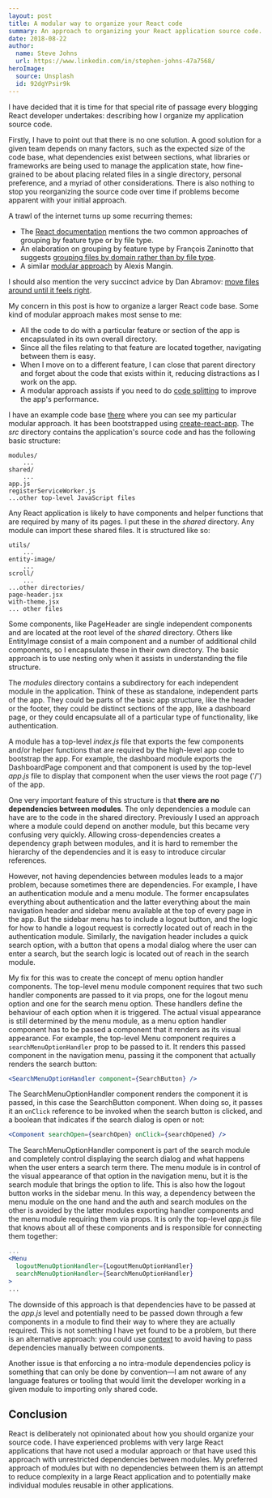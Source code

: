```yaml
---
layout: post
title: A modular way to organize your React code
summary: An approach to organizing your React application source code.
date: 2018-08-22
author:
  name: Steve Johns
  url: https://www.linkedin.com/in/stephen-johns-47a7568/
heroImage:
  source: Unsplash
  id: 92dgYPsir9k
---
```


I have decided that it is time for that special rite of passage every blogging React developer undertakes: describing how I organize my application source code.

Firstly, I have to point out that there is no one solution. A good solution for a given team depends on many factors, such as the expected size of the code base, what dependencies exist between sections, what libraries or frameworks are being used to manage the application state, how fine-grained to be about placing related files in a single directory, personal preference, and a myriad of other considerations. There is also nothing to stop you reorganizing the source code over time if problems become apparent with your initial approach.

A trawl of the internet turns up some recurring themes:

- The [React documentation](https://reactjs.org/docs/faq-structure.html) mentions the two common approaches of grouping by feature type or by file type.
- An elaboration on grouping by feature type by François Zaninotto that suggests [grouping files by domain rather than by file type](https://marmelab.com/blog/2015/12/17/react-directory-structure.html).
- A similar [modular approach](https://medium.com/@alexmngn/why-react-developers-should-modularize-their-applications-d26d381854c1) by Alexis Mangin.

I should also mention the very succinct advice by Dan Abramov: [move files around until it feels right](https://react-file-structure.surge.sh/).

My concern in this post is how to organize a larger React code base. Some kind of modular approach makes most sense to me:

- All the code to do with a particular feature or section of the app is encapsulated in its own overall directory.
- Since all the files relating to that feature are located together, navigating between them is easy.
- When I move on to a different feature, I can close that parent directory and forget about the code that exists within it, reducing distractions as I work on the app.
- A modular approach assists if you need to do [code splitting](https://reactjs.org/docs/code-splitting.html) to improve the app's performance.

I have an example code base [there](https://github.com/stevejay/artfullylondon-web-admin) where you can see my particular modular approach. It has been bootstrapped using [create-react-app](https://github.com/facebook/create-react-app). The _src_ directory contains the application's source code and has the following basic structure:

```
modules/
	...
shared/
	...
app.js
registerServiceWorker.js
...other top-level JavaScript files
```

Any React application is likely to have components and helper functions that are required by many of its pages. I put these in the _shared_ directory. Any module can import these shared files. It is structured like so:

```
utils/
	...
entity-image/
	...
scroll/
	...
...other directories/
page-header.jsx
with-theme.jsx
... other files
```

Some components, like PageHeader are single independent components and are located at the root level of the _shared_ directory. Others like EntityImage consist of a main component and a number of additional child components, so I encapsulate these in their own directory. The basic approach is to use nesting only when it assists in understanding the file structure.

The _modules_ directory contains a subdirectory for each independent module in the application. Think of these as standalone, independent parts of the app. They could be parts of the basic app structure, like the header or the footer, they could be distinct sections of the app, like a dashboard page, or they could encapsulate all of a particular type of functionality, like authentication.

A module has a top-level _index.js_ file that exports the few components and/or helper functions that are required by the high-level app code to bootstrap the app. For example, the dashboard module exports the DashboardPage component and that component is used by the top-level _app.js_ file to display that component when the user views the root page ('/') of the app.

One very important feature of this structure is that **there are no dependencies between modules**. The only dependencies a module can have are to the code in the shared directory. Previously I used an approach where a module could depend on another module, but this became very confusing very quickly. Allowing cross-dependencies creates a dependency graph between modules, and it is hard to remember the hierarchy of the dependencies and it is easy to introduce circular references.

However, not having dependencies between modules leads to a major problem, because sometimes there are dependencies. For example, I have an authentication module and a menu module. The former encapsulates everything about authentication and the latter everything about the main navigation header and sidebar menu available at the top of every page in the app. But the sidebar menu has to include a logout button, and the logic for how to handle a logout request is correctly located out of reach in the authentication module. Similarly, the navigation header includes a quick search option, with a button that opens a modal dialog where the user can enter a search, but the search logic is located out of reach in the search module.

My fix for this was to create the concept of menu option handler components. The top-level menu module component requires that two such handler components are passed to it via props, one for the logout menu option and one for the search menu option. These handlers define the behaviour of each option when it is triggered. The actual visual appearance is still determined by the menu module, as a menu option handler component has to be passed a component that it renders as its visual appearance. For example, the top-level Menu component requires a `searchMenuOptionHandler` prop to be passed to it. It renders this passed component in the navigation menu, passing it the component that actually renders the search button:

```jsx
<SearchMenuOptionHandler component={SearchButton} />
```

The SearchMenuOptionHandler component renders the component it is passed, in this case the SearchButton component. When doing so, it passes it an `onClick` reference to be invoked when the search button is clicked, and a boolean that indicates if the search dialog is open or not:

```jsx
<Component searchOpen={searchOpen} onClick={searchOpened} />
```

The SearchMenuOptionHandler component is part of the search module and completely control displaying the search dialog and what happens when the user enters a search term there. The menu module is in control of the visual appearance of that option in the navigation menu, but it is the search module that brings the option to life. This is also how the logout button works in the sidebar menu. In this way, a dependency between the menu module on the one hand and the auth and search modules on the other is avoided by the latter modules exporting handler components and the menu module requiring them via props. It is only the top-level _app.js_ file that knows about all of these components and is responsible for connecting them together:

```jsx
...
<Menu
  logoutMenuOptionHandler={LogoutMenuOptionHandler}
  searchMenuOptionHandler={SearchMenuOptionHandler}
>
...
```

The downside of this approach is that dependencies have to be passed at the _app.js_ level and potentially need to be passed down through a few components in a module to find their way to where they are actually required. This is not something I have yet found to be a problem, but there is an alternative approach: you could use [context](https://reactjs.org/docs/context.html) to avoid having to pass dependencies manually between components.

Another issue is that enforcing a no intra-module dependencies policy is something that can only be done by convention&#8212;I am not aware of any language features or tooling that would limit the developer working in a given module to importing only shared code.

## Conclusion

React is deliberately not opinionated about how you should organize your source code. I have experienced problems with very large React applications that have not used a modular approach or that have used this approach with unrestricted dependencies between modules. My preferred approach of modules but with no dependencies between them is an attempt to reduce complexity in a large React application and to potentially make individual modules reusable in other applications.
